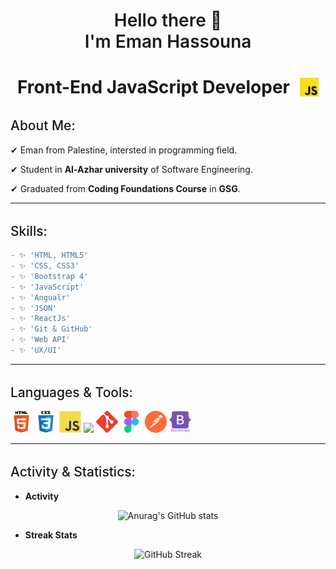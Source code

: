<h1 align="center" style="font-weight: 600"> 
    Hello there 👋
    <br />
    I'm Eman Hassouna
</h1>

<h1 align="center" style="display: flex; justify-content: center; align-items: center;">
    Front-End JavaScript Developer
    <img src="./images/js.png" width="30" style="margin-left: 1rem;" />
</h1>

<div>
    <h2 style="font-weight: 500; margin-top: 2rem">About Me:</h2>
    <p>✔ Eman from Palestine, intersted in programming field.</p>
    <p>✔ Student in <strong>Al-Azhar university</strong> of Software Engineering.</p>
    <p>✔ Graduated from <strong>Coding Foundations Course</strong> in <strong>GSG</strong>.</p>
    
</div>

---

<h2 style="font-weight: 500; margin-top: 2rem">Skills:</h2>

```js
- ✨ 'HTML, HTML5'                                  
- ✨ 'CSS, CSS3'                                   
- ✨ 'Bootstrap 4'                                  
- ✨ 'JavaScript'                                   
- ✨ 'Angualr'                                   
- ✨ 'JSON'
- ✨ 'ReactJs'
- ✨ 'Git & GitHub'
- ✨ 'Web API'
- ✨ 'UX/UI'                                        
```

---

<h2 style="font-weight: 500; margin-top: 2rem">Languages & Tools:</h2>

<p>
<img src="./images/html.svg" height="35px" />
<img src="./images/css.svg" height="35px" />
<img src="./images/javascript.svg" height="35px" />
<img src="https://angular.io/assets/images/logos/angular/angular.svg" height="35px" />
<img src="./images/git.svg" height="35px" />
<img src="./images/figma.svg" height="35px" />
<img src="./images/postman.svg" height="35px" />
<img src="./images/bootstrap.svg" height="35px" />
</p>

---

<h2 style="font-weight: 500; margin-top: 2rem">Activity & Statistics:</h2>

<div align="center">
<ul align="left">
<li><b>Activity</b></li>
</ul>

![Anurag's GitHub stats](https://github-readme-stats.vercel.app/api?username=EmanHass&show_icons=true)

<ul align="left">
<li><b>Streak Stats</b></li>
</ul>

![GitHub Streak](https://github-readme-streak-stats.herokuapp.com/?user=EmanHass)
   
</div>
